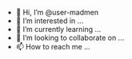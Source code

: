 - 👋 Hi, I’m @user-madmen
- 👀 I’m interested in ...
- 🌱 I’m currently learning ...
- 💞️ I’m looking to collaborate on ...
- 📫 How to reach me ...

<!---
user-madmen/user-madmen is a ✨ special ✨ repository because its `README.md` (this file) appears on your GitHub profile.
You can click the Preview link to take a look at your changes.
--->
